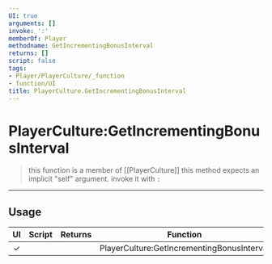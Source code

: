 ```yaml
---
UI: true
arguments: []
invoke: ':'
memberOf: Player
methodname: GetIncrementingBonusInterval
returns: []
script: false
tags:
- Player/PlayerCulture/_function
- function/UI
title: PlayerCulture.GetIncrementingBonusInterval
---
```

# PlayerCulture:GetIncrementingBonusInterval
> this function is a member of [[PlayerCulture]]
> this method expects an implicit "self" argument. invoke it with `:`
-----
## Usage
|  UI | Script | Returns | Function | Arguments |
|:---:|:------:|-------:|:--------:|:---------|
|✓| ||PlayerCulture:GetIncrementingBonusInterval||
